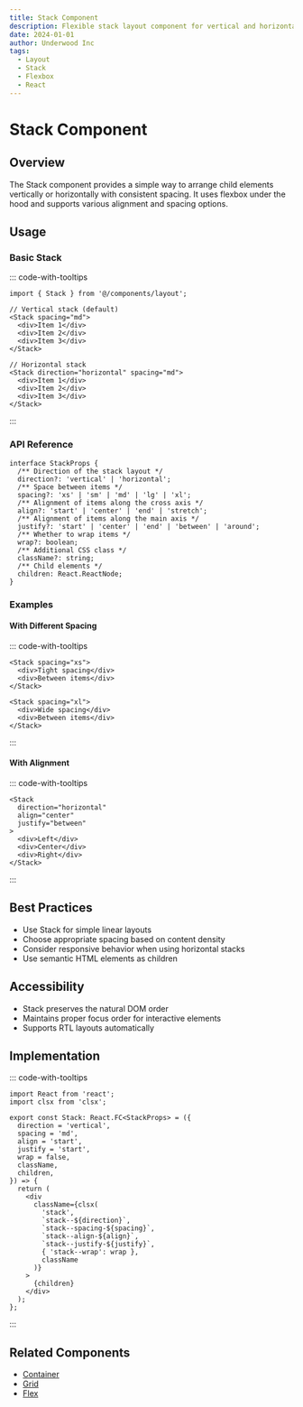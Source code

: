 ```yaml
---
title: Stack Component
description: Flexible stack layout component for vertical and horizontal content arrangement
date: 2024-01-01
author: Underwood Inc
tags:
  - Layout
  - Stack
  - Flexbox
  - React
---
```


# Stack Component

## Overview

The Stack component provides a simple way to arrange child elements vertically or horizontally with consistent spacing. It uses flexbox under the hood and supports various alignment and spacing options.

## Usage

### Basic Stack

::: code-with-tooltips
```tsx
import { Stack } from '@/components/layout';

// Vertical stack (default)
<Stack spacing="md">
  <div>Item 1</div>
  <div>Item 2</div>
  <div>Item 3</div>
</Stack>

// Horizontal stack
<Stack direction="horizontal" spacing="md">
  <div>Item 1</div>
  <div>Item 2</div>
  <div>Item 3</div>
</Stack>
```
:::

### API Reference

```tsx
interface StackProps {
  /** Direction of the stack layout */
  direction?: 'vertical' | 'horizontal';
  /** Space between items */
  spacing?: 'xs' | 'sm' | 'md' | 'lg' | 'xl';
  /** Alignment of items along the cross axis */
  align?: 'start' | 'center' | 'end' | 'stretch';
  /** Alignment of items along the main axis */
  justify?: 'start' | 'center' | 'end' | 'between' | 'around';
  /** Whether to wrap items */
  wrap?: boolean;
  /** Additional CSS class */
  className?: string;
  /** Child elements */
  children: React.ReactNode;
}
```

### Examples

#### With Different Spacing

::: code-with-tooltips
```tsx
<Stack spacing="xs">
  <div>Tight spacing</div>
  <div>Between items</div>
</Stack>

<Stack spacing="xl">
  <div>Wide spacing</div>
  <div>Between items</div>
</Stack>
```
:::

#### With Alignment

::: code-with-tooltips
```tsx
<Stack 
  direction="horizontal" 
  align="center" 
  justify="between"
>
  <div>Left</div>
  <div>Center</div>
  <div>Right</div>
</Stack>
```
:::

## Best Practices

- Use Stack for simple linear layouts
- Choose appropriate spacing based on content density
- Consider responsive behavior when using horizontal stacks
- Use semantic HTML elements as children

## Accessibility

- Stack preserves the natural DOM order
- Maintains proper focus order for interactive elements
- Supports RTL layouts automatically

## Implementation

::: code-with-tooltips
```tsx
import React from 'react';
import clsx from 'clsx';

export const Stack: React.FC<StackProps> = ({
  direction = 'vertical',
  spacing = 'md',
  align = 'start',
  justify = 'start',
  wrap = false,
  className,
  children,
}) => {
  return (
    <div
      className={clsx(
        'stack',
        `stack--${direction}`,
        `stack--spacing-${spacing}`,
        `stack--align-${align}`,
        `stack--justify-${justify}`,
        { 'stack--wrap': wrap },
        className
      )}
    >
      {children}
    </div>
  );
};
```
:::

## Related Components

- [Container](./container.md)
- [Grid](./grid.md)
- [Flex](./flex.md) 